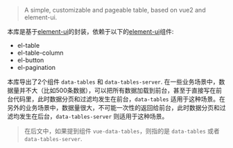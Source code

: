 > A simple, customizable and pageable table, based on vue2 and element-ui.

本库是基于[element-ui](http://element.eleme.io/)的封装，依赖于以下的[element-ui](http://element.eleme.io/)组件:

* el-table
* el-table-column
* el-button
* el-pagination

本库导出了2个组件 `data-tables` 和 `data-tables-server`. 在一些业务场景中，数据量并不大（比如500条数据），可以把所有数据加载到前台，甚至于直接写在前台代码里，此时数据分页和过滤均发生在前台，`data-tables` 适用于这种场景。在另外的业务场景中，数据量很大，不可能一次性的返回给前台，此时数据分页和过滤均发生在后台，`data-tables-server` 则适用于这种场景。

> 在后文中，如果提到组件 `vue-data-tables`，则指的是 `data-tables` 或者 `data-tables-server`.
